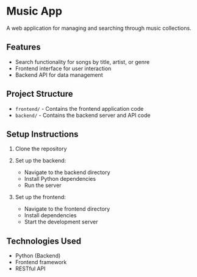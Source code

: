 # Music App

A web application for managing and searching through music collections.

## Features

- Search functionality for songs by title, artist, or genre
- Frontend interface for user interaction
- Backend API for data management

## Project Structure

- `frontend/` - Contains the frontend application code
- `backend/` - Contains the backend server and API code

## Setup Instructions

1. Clone the repository
2. Set up the backend:
   - Navigate to the backend directory
   - Install Python dependencies
   - Run the server

3. Set up the frontend:
   - Navigate to the frontend directory
   - Install dependencies
   - Start the development server

## Technologies Used

- Python (Backend)
- Frontend framework
- RESTful API 